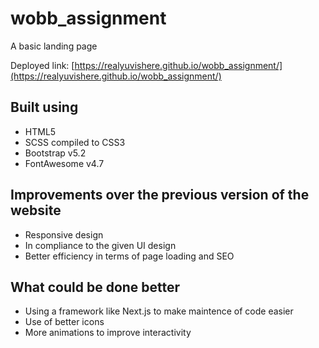 # wobb_assignment
A basic landing page

Deployed link: [https://realyuvishere.github.io/wobb_assignment/](https://realyuvishere.github.io/wobb_assignment/)

## Built using
- HTML5
- SCSS compiled to CSS3
- Bootstrap v5.2
- FontAwesome v4.7

## Improvements over the previous version of the website
- Responsive design
- In compliance to the given UI design
- Better efficiency in terms of page loading and SEO

## What could be done better
- Using a framework like Next.js to make maintence of code easier
- Use of better icons
- More animations to improve interactivity
